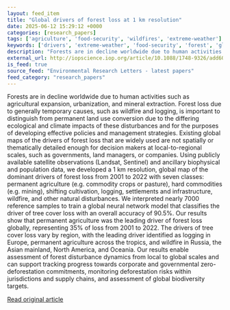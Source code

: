 ```yaml
---
layout: feed_item
title: "Global drivers of forest loss at 1 km resolution"
date: 2025-06-12 15:29:12 +0000
categories: [research_papers]
tags: ['agriculture', 'food-security', 'wildfires', 'extreme-weather']
keywords: ['drivers', 'extreme-weather', 'food-security', 'forest', 'global', 'agriculture', 'wildfires']
description: "Forests are in decline worldwide due to human activities such as agricultural expansion, urbanization, and mineral extraction"
external_url: http://iopscience.iop.org/article/10.1088/1748-9326/add606
is_feed: true
source_feed: "Environmental Research Letters - latest papers"
feed_category: "research_papers"
---
```


Forests are in decline worldwide due to human activities such as agricultural expansion, urbanization, and mineral extraction. Forest loss due to generally temporary causes, such as wildfire and logging, is important to distinguish from permanent land use conversion due to the differing ecological and climate impacts of these disturbances and for the purposes of developing effective policies and management strategies. Existing global maps of the drivers of forest loss that are widely used are not spatially or thematically detailed enough for decision makers at local-to-regional scales, such as governments, land managers, or companies. Using publicly available satellite observations (Landsat, Sentinel) and ancillary biophysical and population data, we developed a 1 km resolution, global map of the dominant drivers of forest loss from 2001 to 2022 with seven classes: permanent agriculture (e.g. commodity crops or pasture), hard commodities (e.g. mining), shifting cultivation, logging, settlements and infrastructure, wildfire, and other natural disturbances. We interpreted nearly 7000 reference samples to train a global neural network model that classifies the driver of tree cover loss with an overall accuracy of 90.5%. Our results show that permanent agriculture was the leading driver of forest loss globally, representing 35% of loss from 2001 to 2022. The drivers of tree cover loss vary by region, with the leading driver identified as logging in Europe, permanent agriculture across the tropics, and wildfire in Russia, the Asian mainland, North America, and Oceania. Our results enable assessment of forest disturbance dynamics from local to global scales and can support tracking progress towards corporate and governmental zero-deforestation commitments, monitoring deforestation risks within jurisdictions and supply chains, and assessment of global biodiversity targets.

[Read original article](http://iopscience.iop.org/article/10.1088/1748-9326/add606)
